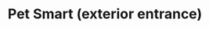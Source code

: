 ---
title: "Pet Smart (exterior entrance)"
url: /halifax/pet-smart-exterior-entrance/
shop: Tiere
---